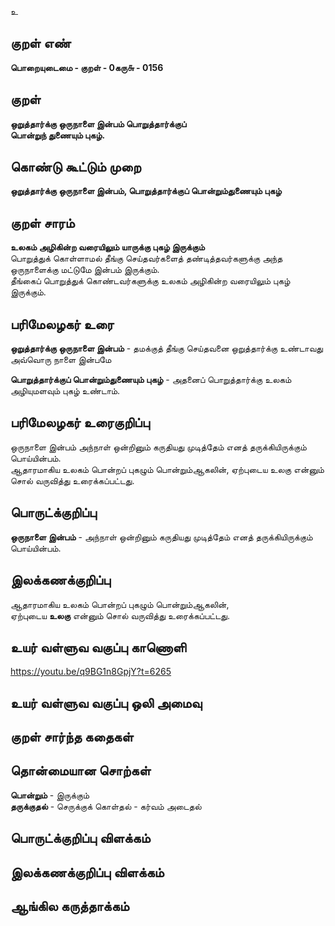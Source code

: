 உ

## குறள் எண் 

**பொறையுடைமை - குறள் - 0கரு௬ - 0156**  

## குறள் 

**ஒறுத்தார்க்கு ஒருநாளை இன்பம் பொறுத்தார்க்குப்  
பொன்றுந் துணையும் புகழ்.** 

## கொண்டு கூட்டும் முறை

**ஒறுத்தார்க்கு ஒருநாளை இன்பம், பொறுத்தார்க்குப் பொன்றும்துணையும் புகழ்**  

## குறள் சாரம் 

**உலகம் அழிகின்ற வரையிலும் யாருக்கு புகழ் இருக்கும்**  
பொறுத்துக் கொள்ளாமல் தீங்கு செய்தவர்களைத் தண்டித்தவர்களுக்கு அந்த ஒருநாளைக்கு மட்டுமே இன்பம் இருக்கும்.  
தீங்கைப் பொறுத்துக் கொண்டவர்களுக்கு உலகம் அழிகின்ற வரையிலும் புகழ் இருக்கும்.   

## பரிமேலழகர் உரை

**ஒறுத்தார்க்கு ஒருநாளை இன்பம்** - தமக்குத் தீங்கு செய்தவனை ஒறுத்தார்க்கு உண்டாவது அவ்வொரு நாளை இன்பமே  

**பொறுத்தார்க்குப் பொன்றும்துணையும் புகழ்** - அதனைப் பொறுத்தார்க்கு உலகம் அழியுமளவும் புகழ் உண்டாம்.   

## பரிமேலழகர் உரைகுறிப்பு   

 ஒருநாளை இன்பம் அந்நாள் ஒன்றினும் கருதியது முடித்தேம் எனத் தருக்கியிருக்கும் பொய்யின்பம்.  
 ஆதாரமாகிய உலகம் பொன்றப் புகழும் பொன்றும்ஆகலின், ஏற்புடைய உலகு என்னும் சொல் வருவித்து உரைக்கப்பட்டது.  
 
## பொருட்க்குறிப்பு 

**ஒருநாளை இன்பம்** - அந்நாள் ஒன்றினும் கருதியது முடித்தேம் எனத் தருக்கியிருக்கும் பொய்யின்பம். 

## இலக்கணக்குறிப்பு  

ஆதாரமாகிய உலகம் பொன்றப் புகழும் பொன்றும்ஆகலின்,  
ஏற்புடைய **உலகு** என்னும் சொல் வருவித்து உரைக்கப்பட்டது.  

## உயர் வள்ளுவ வகுப்பு காணொளி

https://youtu.be/q9BG1n8GpjY?t=6265

## உயர் வள்ளுவ வகுப்பு ஒலி அமைவு 

 
## குறள் சார்ந்த கதைகள் 


## தொன்மையான சொற்கள்

**பொன்றும்** - இருக்கும்   
**தருக்குதல்** - செருக்குக் கொள்தல் - கர்வம் அடைதல்   

## பொருட்க்குறிப்பு விளக்கம்


## இலக்கணக்குறிப்பு விளக்கம்


## ஆங்கில கருத்தாக்கம் 


